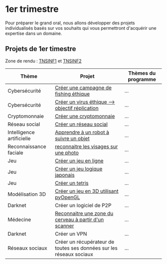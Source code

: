 # 1er trimestre

Pour préparer le grand oral, nous allons développer des projets individualisés basés sur vos souhaits qui vous permettront d'acquérir une expertise dans un domaine.

## Projets de 1er timestre

Zone de rendu : [TNSINF1](https://idf-93-1.elea.apps.education.fr/mod/assign/view.php?id=2580) et [TNSINF2](https://idf-93-1.elea.apps.education.fr/mod/assign/view.php?id=1505)

| Thème | Projet | Thèmes du programme |
|---|---|---|
|Cybersécurité| [Créer une campagne de fishing éthique](./Projets/fishing.md) | ... |
|Cybersécurité| [Créer un virus éthique --> objectif réplication](./Projets/virus.md) |...|
|Cryptomonnaie| [Créer une cryptomonnaie](./Projets/crypto.md)|...|
|Réseau social| [Créer un réseau social](./Projets/reseausocial.md)|...|
|Intelligence artificielle| [Apprendre à un robot à suivre un objet](./Projets/IArobot.md)|...|
| Reconnaissance faciale | [reconnaitre les visages sur une photo](./Projets/visage.md)|...|
| Jeu | [Créer un jeu en ligne](./Projets/jeu_en_ligne.md) | ...|
| Jeu | [Créer un jeu logique japonais](./Projets/jeu_de_logique.md)|...|
| Jeu | [Créer un tetris](./Projets/tetris.md) | ...|
| Modélisation 3D| [Créer un jeu en 3D utilisant pyOpenGL](./Projets/jeu3D.md)| ...|
| Darknet | Créer un logiciel de P2P |...|
| Médecine | [Reconnaitre une zone du cerveau à partir d'un scanner](./Projets/scanner.md) |...|
| Darknet | Créer un VPN |...|
| Réseaux sociaux | Créer un récupérateur de toutes ses données sur les réseaux sociaux |...|


